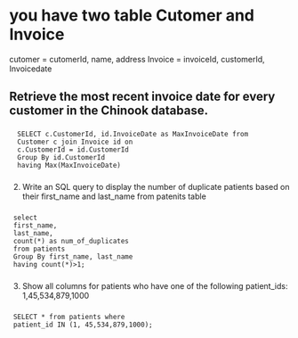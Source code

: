 # you have two table Cutomer and Invoice

 cutomer =  cutomerId, name, address
 Invoice  = invoiceId, customerId, Invoicedate

 ## Retrieve the most recent invoice date for every customer in the Chinook database.


 ###
      SELECT c.CustomerId, id.InvoiceDate as MaxInvoiceDate from 
      Customer c join Invoice id on
      c.CustomerId = id.CustomerId
      Group By id.CustomerId
      having Max(MaxInvoiceDate)
 ###


2. Write an SQL query to display the number of duplicate patients based on their first_name and last_name from patenits table

###
     select 
     first_name,
     last_name,
     count(*) as num_of_duplicates
     from patients 
     Group By first_name, last_name
     having count(*)>1;

###

3. Show all columns for patients who have one of the following patient_ids: 1,45,534,879,1000

###
     SELECT * from patients where 
     patient_id IN (1, 45,534,879,1000);
###
